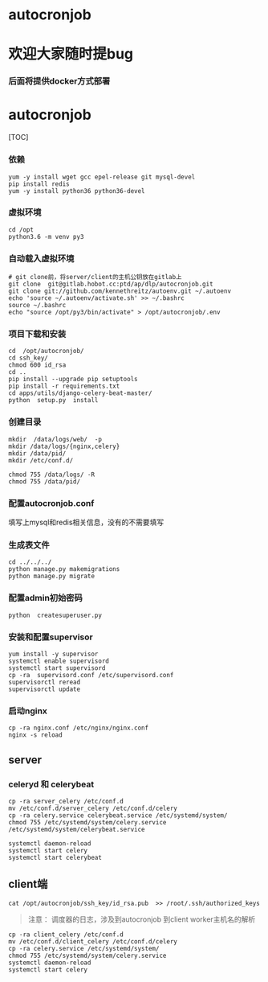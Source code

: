 # autocronjob
# 欢迎大家随时提bug
### 后面将提供docker方式部署

# autocronjob
[TOC]
### 依赖

```
yum -y install wget gcc epel-release git mysql-devel
pip install redis
yum -y install python36 python36-devel
```

### 虚拟环境

```
cd /opt
python3.6 -m venv py3
```

### 自动载入虚拟环境

```
# git clone前，将server/client的主机公钥放在gitlab上
git clone  git@gitlab.hobot.cc:ptd/ap/dlp/autocronjob.git
git clone git://github.com/kennethreitz/autoenv.git ~/.autoenv
echo 'source ~/.autoenv/activate.sh' >> ~/.bashrc
source ~/.bashrc
echo "source /opt/py3/bin/activate" > /opt/autocronjob/.env
```

### 项目下载和安装

```
cd  /opt/autocronjob/
cd ssh_key/
chmod 600 id_rsa
cd ..
pip install --upgrade pip setuptools
pip install -r requirements.txt
cd apps/utils/django-celery-beat-master/
python  setup.py  install
```

### 创建目录
```
mkdir  /data/logs/web/  -p
mkdir /data/logs/{nginx,celery}
mkdir /data/pid/
mkdir /etc/conf.d/

chmod 755 /data/logs/ -R
chmod 755 /data/pid/
```

### 配置autocronjob.conf

填写上mysql和redis相关信息，没有的不需要填写

### 生成表文件

```
cd ../../../
python manage.py makemigrations
python manage.py migrate
```

### 配置admin初始密码

```
python  createsuperuser.py
```

### 安装和配置supervisor

```
yum install -y supervisor
systemctl enable supervisord
systemctl start supervisord
cp -ra  supervisord.conf /etc/supervisord.conf
supervisorctl reread
supervisorctl update
```

### 启动nginx

```
cp -ra nginx.conf /etc/nginx/nginx.conf
nginx -s reload
```

## server
### celeryd 和 celerybeat

```
cp -ra server_celery /etc/conf.d
mv /etc/conf.d/server_celery /etc/conf.d/celery
cp -ra celery.service celerybeat.service /etc/systemd/system/
chmod 755 /etc/systemd/system/celery.service /etc/systemd/system/celerybeat.service 

systemctl daemon-reload
systemctl start celery
systemctl start celerybeat
```

## client端

```
cat /opt/autocronjob/ssh_key/id_rsa.pub  >> /root/.ssh/authorized_keys
```

>注意：
调度器的日志，涉及到autocronjob 到client worker主机名的解析

```
cp -ra client_celery /etc/conf.d
mv /etc/conf.d/client_celery /etc/conf.d/celery
cp -ra celery.service /etc/systemd/system/
chmod 755 /etc/systemd/system/celery.service
systemctl daemon-reload
systemctl start celery
```
